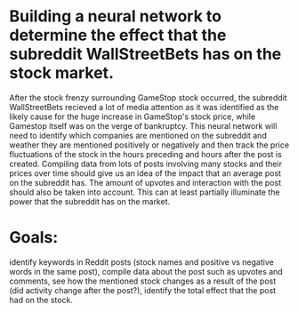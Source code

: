 # Building a neural network to determine the effect that the subreddit WallStreetBets has on the stock market.


After the stock frenzy surrounding GameStop stock occurred, the subreddit WallStreetBets recieved a lot of media attention as it was identified as the likely cause for the huge increase in GameStop's stock price, while Gamestop itself was on the verge of bankruptcy. 
This neural network will need to identify which companies are mentioned on the subreddit and weather they are mentioned positively or negatively and then track the price fluctuations of the stock in the hours preceding and hours after the post is created. Compiling data from lots of posts involving many stocks and their prices over time should give us an idea of the impact that an average post on the subreddit has. The amount of upvotes and interaction with the post should also be taken into account. This can at least partially illuminate the power that the subreddit has on the market.

# Goals: 
identify keywords in Reddit posts (stock names and positive vs negative words in the same post), compile data about the post such as upvotes and comments, see how the mentioned stock changes as a result of the post (did activity change after the post?), identify the total effect that the post had on the stock.


